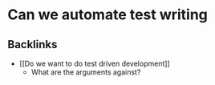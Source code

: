 # Can we automate test writing
## Backlinks
* [[Do we want to do test driven development]]
	* What are the arguments against?

<!-- #p1 #service -->

<!-- {BearID:2ACC736A-476D-45E0-97E7-FE08EC3BAF3D-79850-00000773B2042E25} -->
